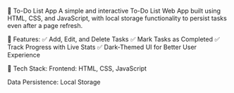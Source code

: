 📝 To-Do List App
A simple and interactive To-Do List Web App built using HTML, CSS, and JavaScript, with local storage functionality to persist tasks even after a page refresh.

🚀 Features:
✅ Add, Edit, and Delete Tasks ✅ Mark Tasks as Completed ✅ Track Progress with Live Stats ✅ Dark-Themed UI for Better User Experience

📂 Tech Stack:
Frontend: HTML, CSS, JavaScript

Data Persistence: Local Storage
